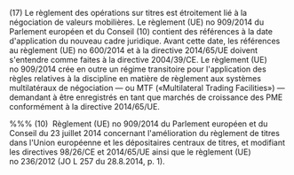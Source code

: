 (17) Le règlement des opérations sur titres est étroitement lié à la négociation de valeurs mobilières. Le règlement (UE) no 909/2014 du Parlement européen et du Conseil (10) contient des références à la date d'application du nouveau cadre juridique. Avant cette date, les références au règlement (UE) no 600/2014 et à la directive 2014/65/UE doivent s'entendre comme faites à la directive 2004/39/CE. Le règlement (UE) no 909/2014 crée en outre un régime transitoire pour l'application des règles relatives à la discipline en matière de règlement aux systèmes multilatéraux de négociation — ou MTF («Multilateral Trading Facilities») — demandant à être enregistrés en tant que marchés de croissance des PME conformément à la directive 2014/65/UE.

%%% (10)  Règlement (UE) no 909/2014 du Parlement européen et du Conseil du 23 juillet 2014 concernant l'amélioration du règlement de titres dans l'Union européenne et les dépositaires centraux de titres, et modifiant les directives 98/26/CE et 2014/65/UE ainsi que le règlement (UE) no 236/2012 (JO L 257 du 28.8.2014, p. 1).